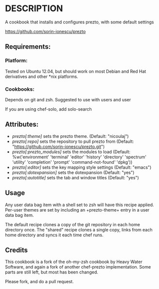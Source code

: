 DESCRIPTION
===========

A cookbook that installs and configures prezto, with some default settings

https://github.com/sorin-ionescu/prezto

## Requirements:

### Platform:

Tested on Ubuntu 12.04, but should work on most Debian and Red Hat derivatives and other *nix platforms.

### Cookbooks:

Depends on git and zsh. Suggested to use with users and user

If you are using chef-solo, add solo-search

## Attributes:

- _prezto[:theme]_ sets the prezto theme. (Default: "nicoulaj")
- _prezto[:repo]_ sets the repository to pull prezto from (Default: "https://github.com/sorin-ionescu/prezto.git")
- _prezto[:prezto_modules]_ sets the modules to load (Default: %w('environment' 'terminal' 'editor' 'history' 'directory' 'spectrum' 'utility' 'completion' 'prompt' 'command-not-found' 'dpkg'))
- _prezto[:editor]_ sets the key mapping style  settings (Default: "emacs")
- _prezto[:dotexpansion]_ sets the dotexpansion (Default: "yes")
- _prezto[:autotitle]_ sets the tab and window titles (Default: "yes")

## Usage

Any user data bag item with a shell set to zsh will have this recipe applied.
Per-user themes are set by including an +prezto-theme+ entry in a user data bag item.

The default recipe clones a copy of the git repository in each home directory once.
The "shared" recipe clones a single copy, links from each home directory
and syncs it each time chef runs.

## Credits

This cookbook is a fork of the oh-my-zsh cookbook by Heavy Water Software, and again a fork of another chef-prezto implementation.
Some parts are still left, but most has been changed.

Please fork, and do a pull request.
